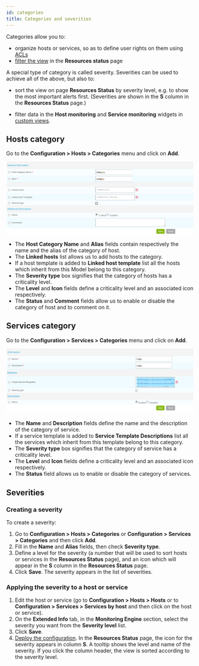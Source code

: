 ```yaml
---
id: categories
title: Categories and severities
---
```


Categories allow you to:

- organize hosts or services, so as to define user rights on them using [ACLs](../administration/access-control-lists.md)
- [filter the view](../alerts-notifications/resources-status.md#filtering-events) in the **Resources status** page


A special type of category is called severity. Severities can be used to achieve all of the above, but also to:

- sort the view on page **Resources Status** by severity level, e.g. to show the most important alerts first. (Severities are shown in the **S** column in the **Resources Status** page.)

- filter data in the **Host monitoring** and **Service monitoring** widgets in [custom views](../alerts-notifications/custom-views.md).

## Hosts category

Go to the **Configuration > Hosts > Categories** menu and click on **Add**.

![image](../../assets/monitoring-resources/organizing-hosts-and-services/08hostcategory.png)

* The **Host Category Name** and **Alias** fields contain respectively the name and the alias of the category of host.
* The **Linked hosts** list allows us to add hosts to the category.
* If a host template is added to **Linked host template** list all the hosts which inherit from this Model belong to
  this category.
* The **Severity type** box signifies that the category of hosts has a criticality level.
* The **Level** and **Icon** fields define a criticality level and an associated icon respectively.
* The **Status** and **Comment** fields allow us to enable or disable the category of host and to comment on it.

## Services category

Go to the **Configuration > Services > Categories** menu and click on **Add**.

![image](../../assets/monitoring-resources/organizing-hosts-and-services/08servicecategory.png)

* The **Name** and **Description** fields define the name and the description of the category of service.
* If a service template is added to **Service Template Descriptions** list all the services which inherit from this
  template belong to this category. 
* The **Severity type** box signifies that the category of service has a criticality level.
* The **Level** and **Icon** fields define a criticality level and an associated icon respectively.
* The **Status** field allows us to enable or disable the category of services.

## Severities

### Creating a severity

To create a severity:

1. Go to **Configuration > Hosts > Categories** or **Configuration > Services > Categories** and then click **Add**.
2. Fill in the **Name** and **Alias** fields, then check **Severity type**.
3. Define a level for the severity (a number that will be used to sort hosts or services in the **Resources Status** page), and an icon which will appear in the **S** column in the **Resources Status** page.
4. Click **Save**. The severity appears in the list of severities.

### Applying the severity to a host or service

1. Edit the host or service (go to **Configuration > Hosts > Hosts** or to **Configuration > Services > Services by host** and then click on the host or service).
2. On the **Extended Info** tab, in the **Monitoring Engine** section, select the severity you want from the **Severity level** list.
3. Click **Save**.
4. [Deploy the configuration](../monitoring-basics/config-deploy.md). In the **Resources Status** page, the icon for the severity appears in column **S**. A tooltip shows the level and name of the severity. If you click the column header, the view is sorted according to the severity level.